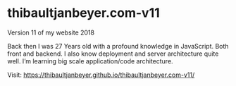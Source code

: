 # thibaultjanbeyer.com-v11

Version 11 of my website 2018

Back then I was 27 Years old with a profound knowledge in JavaScript. Both front and backend.
I also know deployment and server architecture quite well.
I’m learning big scale application/code architecture.

Visit: https://thibaultjanbeyer.github.io/thibaultjanbeyer.com-v11/
